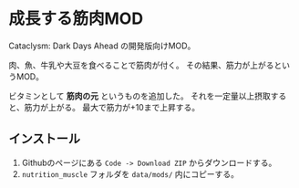# 成長する筋肉MOD

Cataclysm: Dark Days Ahead の開発版向けMOD。

肉、魚、牛乳や大豆を食べることで筋肉が付く。
その結果、筋力が上がるというMOD。

ビタミンとして **筋肉の元** というものを追加した。
それを一定量以上摂取すると、筋力が上がる。
最大で筋力が+10まで上昇する。

## インストール

1. Githubのページにある `Code -> Download ZIP` からダウンロードする。
2. `nutrition_muscle` フォルダを `data/mods/` 内にコピーする。
